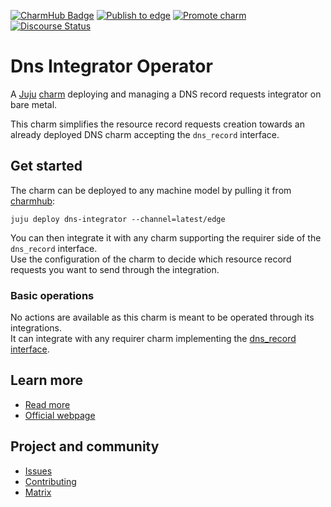 [![CharmHub Badge](https://charmhub.io/bind/badge.svg)](https://charmhub.io/dns-integrator)
[![Publish to edge](https://github.com/canonical/dns-operators/actions/workflows/publish_charm.yaml/badge.svg)](https://github.com/canonical/dns-operators/actions/workflows/publish_charm.yaml)
[![Promote charm](https://github.com/canonical/dns-operators/actions/workflows/promote_charm.yaml/badge.svg)](https://github.com/canonical/dns-operators/actions/workflows/promote_charm.yaml)
[![Discourse Status](https://img.shields.io/discourse/status?server=https%3A%2F%2Fdiscourse.charmhub.io&style=flat&label=CharmHub%20Discourse)](https://discourse.charmhub.io)

# Dns Integrator Operator

A [Juju](https://juju.is/) [charm](https://juju.is/docs/olm/charmed-operators)
deploying and managing a DNS record requests integrator on bare metal.

This charm simplifies the resource record requests creation towards an already deployed DNS charm
accepting the `dns_record` interface.

## Get started

The charm can be deployed to any machine model by pulling it from [charmhub](https://charmhub.io/dns-integrator):
```
juju deploy dns-integrator --channel=latest/edge
```

You can then integrate it with any charm supporting the requirer side of the `dns_record` interface.  
Use the configuration of the charm to decide which resource record requests you want to send through the integration.

### Basic operations

No actions are available as this charm is meant to be operated through its integrations.  
It can integrate with any requirer charm implementing the [dns_record interface](https://canonical.github.io/charm-relation-interfaces/interfaces/dns_record/v0/).

## Learn more
* [Read more](https://charmhub.io/dns-integrator/docs)
* [Official webpage](https://charmhub.io/dns-integrator)

## Project and community
* [Issues](https://github.com/canonical/dns-operators/issues)
* [Contributing](https://charmhub.io/bind/docs/how-to-contribute)
* [Matrix](https://chat.charmhub.io/charmhub/channels/charm-dev)

